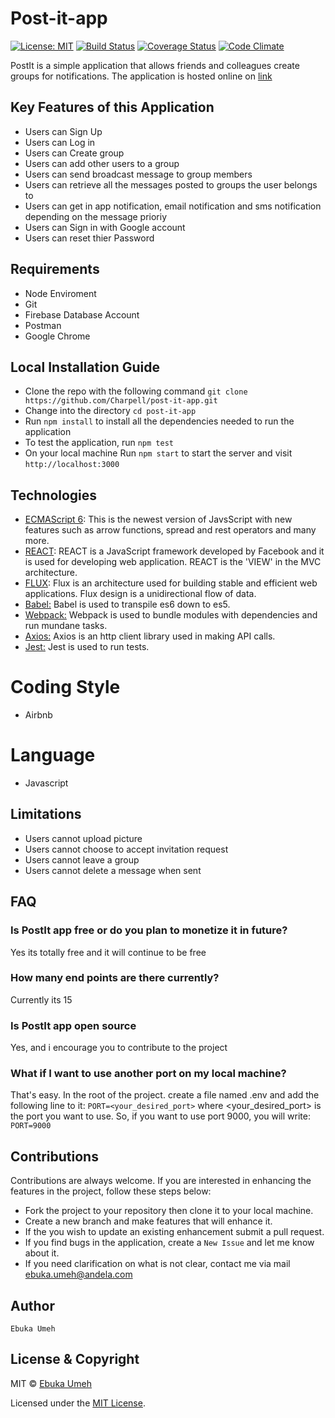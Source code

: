 # Post-it-app
[![License: MIT](https://img.shields.io/badge/License-MIT-brightgreen.svg)](https://choosealicense.com/licenses/mit/)
[![Build Status](https://travis-ci.org/Charpell/post-it-app.svg?branch=Chore/Feedback-Implementation)](https://travis-ci.org/Charpell/post-it-app) [![Coverage Status](https://coveralls.io/repos/github/Charpell/post-it-app/badge.svg?branch=Chore/Feedback-Implementation)](https://coveralls.io/github/Charpell/post-it-app?branch=Production-Build)
[![Code Climate](https://codeclimate.com/github/Charpell/post-it-app/badges/gpa.svg)](https://codeclimate.com/github/Charpell/post-it-app)

PostIt is a simple application that allows friends and colleagues create groups for notifications. The application is hosted online on [link](https://post-it-app35.herokuapp.com/)

## Key Features of this Application
+ Users can Sign Up
+ Users can Log in
+ Users can Create group
+ Users can add other users to a group
+ Users can send broadcast message to group members
+ Users can retrieve all the messages posted to groups the user belongs to
+ Users can get in app notification, email notification and sms notification depending on the message prioriy
+ Users can Sign in with Google account
+ Users can reset thier Password


## Requirements
+ Node Enviroment 
+ Git 
+ Firebase Database Account
+ Postman
+ Google Chrome 

## Local Installation Guide
* Clone the repo with the following command `git clone https://github.com/Charpell/post-it-app.git`
* Change into the directory `cd post-it-app`
* Run `npm install` to install all the dependencies needed to run the application
* To test the application, run `npm test`
* On your local machine Run `npm start` to start the server and visit `http://localhost:3000`

## Technologies
 * [ECMAScript 6](http://es6-features.org/): This is the newest version of JavsScript with new features such as arrow functions, spread and rest operators and many more.
 * [REACT](https://facebook.github.io/react/): REACT is a JavaScript framework developed by Facebook and it is used for developing web application. REACT is the 'VIEW' in the MVC architecture.
 * [FLUX](http://facebook.github.io/flux/): Flux is an architecture used for building stable and efficient web applications. Flux design is a unidirectional flow of data.
 * [Babel:](https://babeljs.io/)  Babel is used to transpile es6 down to es5.
 * [Webpack:](https://webpack.github.io/docs/what-is-webpack.html)  Webpack is used to bundle modules with dependencies and run mundane tasks.
 * [Axios:](https://www.npmjs.com/package/axios)  Axios is an http client library used in making API calls.
 * [Jest:](https://facebook.github.io/jest/) Jest is used to run tests.

 # Coding Style
- Airbnb 

# Language
- Javascript

## Limitations
+ Users cannot upload picture
+ Users cannot choose to accept invitation request
+ Users cannot leave a group
+ Users cannot delete a message when sent

## FAQ
### Is PostIt app free or do you plan to monetize it in future?
Yes its totally free and it will continue to be free

### How many end points are there currently?
Currently its 15

### Is PostIt app open source
Yes, and i encourage you to contribute to the project

### What if I want to use another port on my local machine?
That's easy. In the root of the project. create a file named .env and add the following line to it:
`PORT=<your_desired_port>`
where <your_desired_port> is the port you want to use. So, if you want to use port 9000, you will write:
`PORT=9000`


## Contributions
 Contributions are always welcome. If you are interested in enhancing the features in the project, follow these steps below:
 + Fork the project to your repository then clone it to your local machine.
 + Create a new branch and make features that will enhance it.
 + If the you wish to update an existing enhancement submit a pull request.
 + If you find bugs in the application, create a `New Issue` and let me know about it.
 + If you need clarification on what is not clear, contact me via mail [ebuka.umeh@andela.com](mailto:ebuka.umeh@andela.com)

## Author
    Ebuka Umeh

## License & Copyright
MIT © [Ebuka Umeh](https://github.com/Charpell)

Licensed under the [MIT License](LICENSE).

